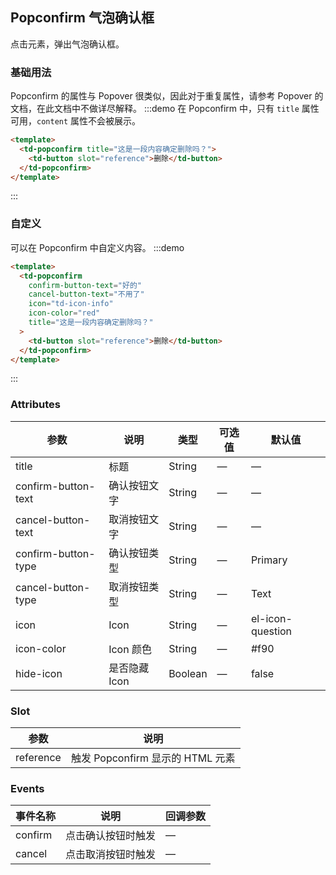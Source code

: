 ## Popconfirm 气泡确认框

点击元素，弹出气泡确认框。

### 基础用法

Popconfirm 的属性与 Popover 很类似，因此对于重复属性，请参考 Popover 的文档，在此文档中不做详尽解释。
:::demo 在 Popconfirm 中，只有 `title` 属性可用，`content` 属性不会被展示。

```html
<template>
  <td-popconfirm title="这是一段内容确定删除吗？">
    <td-button slot="reference">删除</td-button>
  </td-popconfirm>
</template>
```

:::

### 自定义

可以在 Popconfirm 中自定义内容。
:::demo

```html
<template>
  <td-popconfirm
    confirm-button-text="好的"
    cancel-button-text="不用了"
    icon="td-icon-info"
    icon-color="red"
    title="这是一段内容确定删除吗？"
  >
    <td-button slot="reference">删除</td-button>
  </td-popconfirm>
</template>
```

:::

### Attributes

| 参数                | 说明          | 类型    | 可选值 | 默认值           |
| ------------------- | ------------- | ------- | ------ | ---------------- |
| title               | 标题          | String  | —      | —                |
| confirm-button-text | 确认按钮文字  | String  | —      | —                |
| cancel-button-text  | 取消按钮文字  | String  | —      | —                |
| confirm-button-type | 确认按钮类型  | String  | —      | Primary          |
| cancel-button-type  | 取消按钮类型  | String  | —      | Text             |
| icon                | Icon          | String  | —      | el-icon-question |
| icon-color          | Icon 颜色     | String  | —      | #f90             |
| hide-icon           | 是否隐藏 Icon | Boolean | —      | false            |

### Slot

| 参数      | 说明                             |
| --------- | -------------------------------- |
| reference | 触发 Popconfirm 显示的 HTML 元素 |

### Events

| 事件名称 | 说明               | 回调参数 |
| -------- | ------------------ | -------- |
| confirm  | 点击确认按钮时触发 | —        |
| cancel   | 点击取消按钮时触发 | —        |
